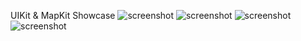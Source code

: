 UIKit & MapKit Showcase
![screenshot](preview/1.png)
![screenshot](preview/2.png)
![screenshot](preview/3.png)
![screenshot](preview/4.png)
